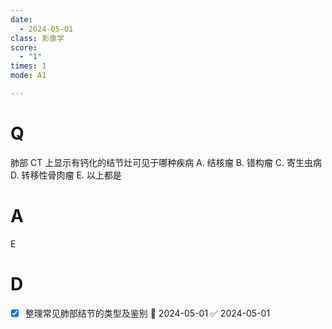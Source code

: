 ```yaml
---
date:
  - 2024-05-01
class: 影像学
score:
  - "1"
times: 1
mode: A1

---
```



# Q
肺部 CT 上显示有钙化的结节灶可见于哪种疾病
A. 结核瘤 
B. 错构瘤 
C. 寄生虫病
D. 转移性骨肉瘤 
E. 以上都是

# A

E



# D
 
- [x] 整理常见肺部结节的类型及鉴别 📅 2024-05-01 ✅ 2024-05-01